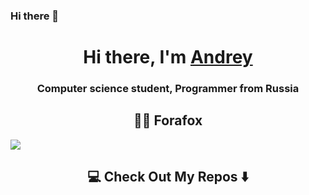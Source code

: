 ### Hi there 👋
<h1 align="center">Hi there, I'm <a href="https://vk.com/karapyzika" target="_blank">Andrey</a></h1>
<h3 align="center">Computer science student, Programmer from Russia</h3>


<h2 align="center"> 👨‍💻 Forafox</h2>
 <img src="https://img.shields.io/badge/java-%23ED8B00.svg?style=for-the-badge&logo=java&logoColor=white" />
<h2  align="center">💻 Check Out My Repos ⬇️ </h2>
